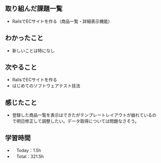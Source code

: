## 取り組んだ課題一覧
- RailsでECサイトを作る（商品一覧・詳細表示機能）

## わかったこと 
- 新しいことは特になし

## 次やること
- RailsでECサイトを作る
- はじめてのソフトウェアテスト技法

## 感じたこと
- 登録した商品一覧を表示はできたがテンプレートレイアウトが崩れているので明日修正して調整したい。データ取得については問題なさそう。

## 学習時間
- 　Today：1.5h
- 　Total：321.5h